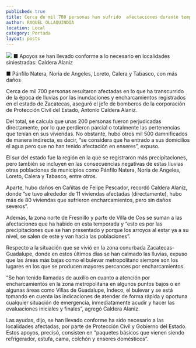 ```yaml
---
published: true
title: Cerca de mil 700 personas han sufrido  afectaciones durante temporada de lluvias
author: RAQUEL OLLAQUINDIA
location: Local
category: Portada
layout: posts
---
```


![](http://i.imgur.com/zREErW7m.jpg)
■ Apoyos se han llevado conforme a lo necesario en localidades siniestradas: Caldera Alaniz

■ Pánfilo Natera, Noria de Angeles, Loreto, Calera y Tabasco, con más daños

Cerca de mil 700 personas resultaron afectadas en lo que ha transcurrido de la época de lluvias por las inundaciones y encharcamientos registrados en el estado de Zacatecas, aseguró el jefe de bomberos de la corporación de Protección Civil del Estado, Antonio Caldera Alaniz.

Del total, se calcula que unas 200 personas fueron perjudicadas directamente, por lo que perdieron parcial o totalmente las pertenencias que tenían en sus viviendas. No obstante, hubo otros mil 500 damnificados de manera indirecta, es decir, “se considera que ha entrado a sus domicilios el agua pero que no han tenido afectación en enseres”, expuso.

El sur del estado fue la región en la que se registraron más precipitaciones, pero también se incluyen en las consecuencias negativas de estas lluvias otras poblaciones de municipios como Pánfilo Natera, Noria de Angeles, Loreto, Calera y Tabasco, entre otros.

Aparte, hubo daños en Cañitas de Felipe Pescador, recordó Caldera Alaniz, donde “se tuvo alrededor de 11 viviendas afectadas (directamente), hubo más de 80 viviendas que sufrieron encharcamientos, pero sin daños severos”. 

Además, la zona norte de Fresnillo y parte de Villa de Cos se suman a las afectaciones que ha habido en esta temporada  y “esto es por las precipitaciones que se han presentado y porque los arroyos al estar ya a su nivel, se salen de este y van hacia las poblaciones”.

Respecto a la situación que se vivió en la zona conurbada Zacatecas-Guadalupe, donde en estos últimos días se han calmado las lluvias, expuso que las áreas más bajas como el bulevar metropolitano siempre son los lugares en los que se producen mayores percances por encharcamientos.

“Se han tenido llamadas de auxilio en cuanto a atención por encharcamientos en la zona metropolitana en algunos puntos bajos o en algunas áreas como Villas de Guadalupe, Indeco, el bulevar y se está tomando en cuenta las indicaciones de atender de forma rápida y oportuna cualquier situación de emergencia, inmediatamente acudir y hacer las evaluaciones iniciales y finales”, agregó Caldera Alaniz.

Las ayudas, dijo, se han llevado conforme ha sido necesario a las localidades afectadas, por parte de Protección Civil y Gobierno del Estado. Estos apoyos, precisó, consisten en “paquetes básicos que vienen siendo refrigerador, estufa, cama, colchón y enseres domésticos”.
